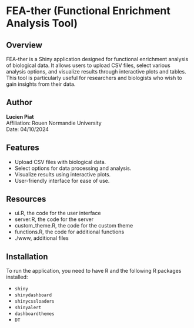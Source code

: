 # FEA-ther (Functional Enrichment Analysis Tool)

## Overview
FEA-ther is a Shiny application designed for functional enrichment analysis of biological data. It allows users to upload CSV files, select various analysis options, and visualize results through interactive plots and tables. This tool is particularly useful for researchers and biologists who wish to gain insights from their data.

## Author
**Lucien Piat**  
Affiliation: Rouen Normandie University  
Date: 04/10/2024

## Features
- Upload CSV files with biological data.
- Select options for data processing and analysis.
- Visualize results using interactive plots.
- User-friendly interface for ease of use.

## Resources

- ui.R, the code for the user interface
- server.R, the code for the server
- custom_theme.R, the code for the custom theme
- functions.R, the code for additional functions
- ./www, additional files

## Installation

To run the application, you need to have R and the following R packages installed:

- `shiny`
- `shinydashboard`
- `shinycssloaders`
- `shinyalert`
- `dashboardthemes`
- `DT`
